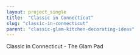 ```yaml
---
layout: project_single
title:  "Classic in Connecticut"
slug: "classic-in-connecticut"
parent: "classic-glam-kitchen-decorating-ideas"
---
```

Classic in Connecticut - The Glam Pad